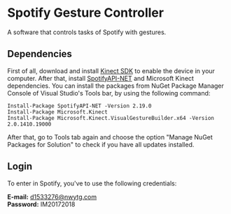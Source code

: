 # Spotify Gesture Controller

A software that controls tasks of Spotify with gestures.

## Dependencies

First of all, download and install [Kinect SDK](https://www.microsoft.com/en-us/download/details.aspx?id=44561) to enable the device in your computer. 
After that, install [SpotifyAPI-NET](https://github.com/JohnnyCrazy/SpotifyAPI-NET) and Microsoft Kinect dependencies. 
You can install the packages from NuGet Package Manager Console of Visual Studio's Tools bar, by using the following command:

```
Install-Package SpotifyAPI-NET -Version 2.19.0
Install-Package Microsoft.Kinect
Install-Package Microsoft.Kinect.VisualGestureBuilder.x64 -Version 2.0.1410.19000
```
After that, go to Tools tab again and choose  the option "Manage NuGet Packages for Solution" to check if you have all updates installed.

## Login

To enter in Spotify, you've to use the following credentials:

**E-mail:** d1533276@nwytg.com <br>
**Password:** IM20172018
